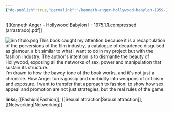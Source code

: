 ```yaml
---
{"dg-publish":true,"permalink":"/kenneth-anger-hollywood-babylon-1959-1975/","dgPassFrontmatter":true}
---
```


![[Kenneth Anger - Hollywood Babylon I - 1975.1.1.compressed (arrastrado).pdf]]

![Sin título.png](/img/user/Sin%20t%C3%ADtulo.png)
This book caught my attention because it is a recapitulation of the perversions of the film industry, a catalogue of decadence disguised as glamour, a bit similar to what I want to do in my project but with the fashion industry. The author's intention is to dismantle the beauty of Hollywood, exposing all the networks of sex, power and manipulation that sustain its structure.  
I'm drawn to how the bawdy tone of the book works, and it's not just a chronicle. How Anger turns gossip and morbidity into weapons of criticism and exposure. I want to transfer that approach to fashion: to show how sex appeal and promotion are not just strategies, but the real rules of the game. 

**links;** [[Fashion\|Fashion]], [[Sexual attraction\|Sexual attraction]], [[Networking\|Networking]]
